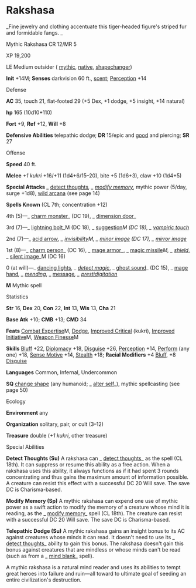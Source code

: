 # Rakshasa

_Fine jewelry and clothing accentuate this tiger-headed figure's striped fur and formidable fangs. _

Mythic Rakshasa CR 12/MR 5

XP 19,200

LE Medium outsider ( [mythic](mythicAdventures/mythicMonsters#_mythic-subtype), [native](monsters/creatureTypes#_native-subtype), [shapechanger](monsters/creatureTypes#_shapechanger-subtype))

**Init** +14M; **Senses** darkvision 60 ft., [scent](monsters/universalMonsterRules#_scent); [Perception](skills/perception#_perception) +14

Defense

**AC** 35, touch 21, flat-footed 29 (+5 Dex, +1 dodge, +5 insight, +14 natural)

**hp** 165 (10d10+110)

**Fort** +9, **Ref** +12, **Will** +8

**Defensive Abilities** telepathic dodge; **DR** 15/epic and [good](monsters/creatureTypes#_good-subtype) and piercing; **SR** 27

Offense

**Speed** 40 ft.

**Melee** _+1 kukri_ +16/+11 (1d4+6/15–20), bite +5 (1d6+3), claw +10 (1d4+5)

**Special Attacks** _ [detect thoughts](spells/detectThoughts#_detect-thoughts)_, _ [modify memory](spells/modifyMemory#_modify-memory)_, mythic power (5/day, surge +1d8), [wild arcana](mythicAdventures/mythicHeroes/archmage#_wild-arcana) (see page 14)

**Spells Known** (CL 7th; concentration +12)

4th (5)—_ [charm monster](spells/charmMonster#_charm-monster)_ (DC 19), _ [dimension door](spells/dimensionDoor#_dimension-door)_

3rd (7)—_ [lightning bolt](spells/lightningBolt#_lightning-bolt)_M (DC 18), _ [suggestion](spells/suggestion#_suggestion)_M (DC 18), _ [vampiric touch](spells/vampiricTouch#_vampiric-touch)_

2nd (7)—_ [acid arrow](spells/acidArrow#_acid-arrow)_, _ [invisibility](spells/invisibility#_invisibility)_M, _ [minor image](spells/minorImage#_minor-image)_ (DC 17), _ [mirror image](spells/mirrorImage#_mirror-image)_

1st (8)—_ [charm person](spells/charmPerson#_charm-person)_ (DC 16), _ [mage armor](spells/mageArmor#_mage-armor)_, _ [magic missile](spells/magicMissile#_magic-missile)_M, _ [shield](spells/shield#_shield)_, _ [silent image](spells/silentImage#_silent-image)_M (DC 16)

0 (at will)—_ [dancing lights](spells/dancingLights#_dancing-lights)_, _ [detect magic](spells/detectMagic#_detect-magic)_, _ [ghost sound](spells/ghostSound#_ghost-sound)_ (DC 15), _ [mage hand](spells/mageHand#_mage-hand)_, _ [mending](spells/mending#_mending)_, _ [message](spells/message#_message)_, _ [prestidigitation](spells/prestidigitation#_prestidigitation)_

**M** Mythic spell

Statistics

**Str** 16, **Dex** 20, **Con** 22, **Int** 13, **Wis** 13, **Cha** 21

**Base Atk** +10; **CMB** +13; **CMD** 34

**Feats** [Combat Expertise](mythicAdventures/mythicFeats#_combat-expertise-mythic)M, [Dodge](feats#_dodge), [Improved Critical](feats#_improved-critical) (kukri), [Improved Initiative](mythicAdventures/mythicFeats#_improved-initiative-mythic)M, [Weapon Finesse](mythicAdventures/mythicFeats#_weapon-finesse-mythic)M

**Skills** [Bluff](skills/bluff#_bluff) +22, [Diplomacy](skills/diplomacy#_diplomacy) +18, [Disguise](skills/disguise#_disguise) +26, [Perception](skills/perception#_perception) +14, [Perform](skills/perform#_perform) (any one) +18, [Sense Motive](skills/senseMotive#_sense-motive) +14, [Stealth](skills/stealth#_stealth) +18; **Racial Modifiers** +4 [Bluff](skills/bluff#_bluff), +8 [Disguise](skills/disguise#_disguise)

**Languages** Common, Infernal, Undercommon

**SQ** [change shape](monsters/universalMonsterRules#_change-shape) (any humanoid; _ [alter self](spells/alterSelf#_alter-self)_), mythic spellcasting (see page 50)

Ecology

**Environment** any

**Organization** solitary, pair, or cult (3–12)

**Treasure** double (_+1 kukri_, other treasure)

Special Abilities

**Detect Thoughts (Su)** A rakshasa can _ [detect thoughts](spells/detectThoughts#_detect-thoughts)_ as the spell (CL 18th). It can suppress or resume this ability as a free action. When a rakshasa uses this ability, it always functions as if it had spent 3 rounds concentrating and thus gains the maximum amount of information possible. A creature can resist this effect with a successful DC 20 Will save. The save DC is Charisma-based.

**Modify Memory (Sp)** A mythic rakshasa can expend one use of mythic power as a swift action to modify the memory of a creature whose mind it is reading, as the _ [modify memory](spells/modifyMemory#_modify-memory)_ spell (CL 18th). The creature can resist with a successful DC 20 Will save. The save DC is Charisma-based.

**Telepathic Dodge (Su)** A mythic rakshasa gains an insight bonus to its AC against creatures whose minds it can read. It doesn't need to use its _ [detect thoughts](spells/detectThoughts#_detect-thoughts)_ ability to gain this bonus. The rakshasa doesn't gain this bonus against creatures that are mindless or whose minds can't be read (such as from a _ [mind blank](spells/mindBlank#_mind-blank)_ spell).

A mythic rakshasa is a natural mind reader and uses its abilities to tempt great heroes into failure and ruin—all toward to ultimate goal of seeding an entire civilization's destruction.

